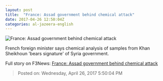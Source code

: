 ```yaml
---
layout: post
title:  "France: Assad government behind chemical attack"
date: 2017-04-26 12:50:04Z
categories: al-jazeera-english
---
```


![France: Assad government behind chemical attack](http://www.aljazeera.com/mritems/Images/2017/4/26/6c0dd2cb51fd47bea1f23457aadfdc4b_18.jpg)

French foreign minister says chemical analysis of samples from Khan Sheikhoun 'bears signature' of Syria government.


Full story on F3News: [France: Assad government behind chemical attack](http://www.f3nws.com/n/g3yaWB)

> Posted on: Wednesday, April 26, 2017 5:50:04 PM
